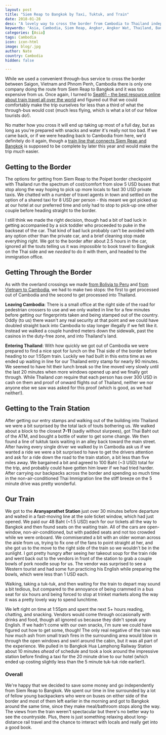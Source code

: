 ```yaml
---
layout: post
title: "Siem Reap to Bangkok by Taxi, Tuktuk, and Train"
date: 2018-01-28
desc: "A lovely way to cross the border from Cambodia to Thailand independently."
keywords: "Asia, Cambodia, Siem Reap, Angkor, Angkor Wat, Thailand, Bangkok, minibus, tuktuk, train, What to Do, RTW"
categories: [Asia]
tags: Cambodia
icon: icon-html
image: blog/.jpg
author: Nate
country: Cambodia
hidden: false

---
```


While we used a convenient through-bus service to cross the border between Saigon, Vietnam and Phnom Penh, Cambodia there is only one company doing the route from Siem Reap to Bangkok and it was too expensive from us. Once again, I turned to [Seat61 - the best resource online about train travel all over the world](LINK) and figured out that we could comfortably make the trip ourselves for less than a third of what the through-bus would cost (much less flying, which is what a lot of our fellow tourists do!).

No matter how you cross it will end up taking up most of a full day, but as long as you're prepared with snacks and water it's really not too bad. If we came back, or if we were heading back to Cambodia from here, we'd definitely do it again, though a [train line that connects Siem Reap and Bangkok](LINK) is supposed to be complete by later this year and would make the trip _much_ easier. 

## <i class="fa fa-check-square" aria-hidden="true" style="color:#2495C4;"></i> Getting to the Border

The options for getting from Siem Reap to the Poipet border checkpoint with Thailand run the spectrum of cost/comfort from slow 5 USD buses that stop along the way hoping to pick up more locals to fast 30 USD private taxis. We chatted with a number of travel agents in town and settled on the option of a shared taxi for 8 USD per person - this meant we got picked up at our hotel at our preferred time and only had to stop to pick-up one other couple before heading straight to the border. 

I still think we made the right decision, though had a bit of bad luck in getting accompanied by a sick toddler who proceeded to puke in the backseat of the car. That kind of bad luck probably can't be avoided with any option other than the private car, and a brief cleaning stop made everything right. We got to the border after about 2.5 hours in the car, ignored all the touts telling us it was _impossible_ to book travel to Bangkok on the Thai side and we _needed_ to do it with them, and headed to the immigration office.

## <i class="fa fa-check-square" aria-hidden="true" style="color:#2495C4;"></i> Getting Through the Border

As with the overland crossings we made [from Bolivia to Peru]() and [from Vietnam to Cambodia](), we had to make two stops: the first to get processed out of Cambodia and the second to get processed into Thailand. 

**Leaving Cambodia**: There is a small office at the right side of the road for pedestrian crossers to use and we only waited in line for a few minutes before getting our fingerprints taken and being stamped out of the country. Oddly (to us) there wasn't any real security at that point and we could have doubled straight back into Cambodia to stay longer illegally if we felt like it. Instead we walked a couple hundred meters down the sidewalk, past the casinos in the duty-free zone, and into Thailand's land.

**Entering Thailand**: With how quickly we got out of Cambodia we were prepared to find a nice spot for lunch on the Thai side of the border before heading to our 1:55pm train. Luckily we had built in this extra time as we ended up waiting in line for our Thailand entry stamp for nearly 90 minutes. We seemed to have hit their lunch break so the line moved very slowly until the last 20 minutes when more windows opened up and we finally got through. While Thailand _can_ require that each person has over 300 USD in cash on them and proof of onward flights out of Thailand, neither we nor anyone else we saw was asked for this proof (which is good, as we had neither!). 

## <i class="fa fa-check-square" aria-hidden="true" style="color:#2495C4;"></i> Getting to the Train Station

After getting our entry stamps and walking out of the building into Thailand we were a bit surprised by the total lack of touts bothering us. We walked about a block to the closest **7-11** (sadly without slurpees), got Thai Baht out of the ATM, and bought a bottle of water to get some change. We then found a line of tuktuk taxis waiting in an alley back toward the main street. After having every single driver we walked by in Cambodia ask us if we wanted a ride we were a bit surprised to have to get the drivers attention and ask for a ride down the road to the train station, a bit less than five miles away. We bargained a bit and agreed to 100 Baht (~3 USD) total for the trip, and probably could have gotten him lower if we had tried harder. After carrying our backpacks across the border and spending so much time in the non-air-conditioned Thai Immigration line the stiff breeze on the 5 minute drive was pretty wonderful.

## <i class="fa fa-check-square" aria-hidden="true" style="color:#2495C4;"></i> Our Train

We got to the **Aranyaprathet Station** just over 30 minutes before departure and waited in a fast-moving line at the sole ticket window, which had just opened. We paid our 48 Baht (~1.5 USD) each for our tickets all the way to Bangkok and then found seats on the waiting train. All of the cars are open-window, non-air-conditioned, but with padded seats and not too crowded while we were onboard. We commiserated a bit with an older woman across the aisle from us, trying to fix one of the fans to point straight at her, and she got us to the move to the right side of the train so we wouldn't be in the sunlight. I got pretty hungry after seeing her takeout soup for the train ride and went back out to the vendors in front of the station to grab a couple bowls of pork noodle soup for us. The vendor was surprised to see a Western tourist and had some fun practicing his English while preparing the bowls, which were less than 1 USD each.

Walking, taking a tuk-tuk, and then waiting for the train to depart may sound a bit tedious, but compared to the annoyance of being crammed in a bus seat for six hours and being forced to stop at trinket markets along the way it was a pretty lovely way to spend lunchtime.

We left right on time at 1:55pm and spent the next 5+ hours reading, chatting, and snacking. Vendors would come through occasionally with drinks and food, though all ignored us because they didn't speak any English. If we hadn't come with our own snacks, I'm sure we could have figured out how to get some, though! The only real negative of the train was how much ash from small trash fires in the surrounding area would blow in through the open windows and swirl around the cabin, but it was all part of the experience. We pulled in to Bangkok Hua Lamphong Railway Station about 10 minutes _ahead_ of schedule and took a look around the impressive station before finding a taxi for the 20 minute drive to our hotel (which ended up costing slightly less than the 5 minute tuk-tuk ride earlier!).

### Overall

We're happy that we decided to save some money and go independently from Siem Reap to Bangkok. We spent our time in line surrounded by a lot of fellow young backpackers who were on buses on either side of the border and most of them left earlier in the morning and got to Bangkok around the same time, since they make meal/bathroom stops along the way. The views from the train weren't spectacular but there's no better way to see the countryside. Plus, there is just something relaxing about long-distance rail travel and the chance to interact with locals and really get into a good book.
